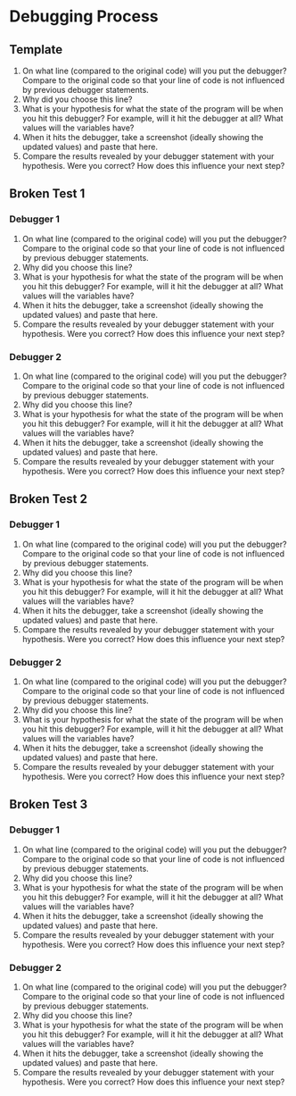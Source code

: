 # Debugging Process

## Template
  1. On what line (compared to the original code) will you put the debugger? Compare to the original code so that your line of code is not influenced by previous debugger statements.
  2. Why did you choose this line?
  3. What is your hypothesis for what the state of the program will be when you hit this debugger? For example, will it hit the debugger at all? What values will the variables have?
  4. When it hits the debugger, take a screenshot (ideally showing the updated values) and paste that here.
  5. Compare the results revealed by your debugger statement with your hypothesis. Were you correct? How does this influence your next step?


## Broken Test 1

### Debugger 1
  1. On what line (compared to the original code) will you put the debugger? Compare to the original code so that your line of code is not influenced by previous debugger statements.
  2. Why did you choose this line?
  3. What is your hypothesis for what the state of the program will be when you hit this debugger? For example, will it hit the debugger at all? What values will the variables have?
  4. When it hits the debugger, take a screenshot (ideally showing the updated values) and paste that here.
  5. Compare the results revealed by your debugger statement with your hypothesis. Were you correct? How does this influence your next step?

### Debugger 2
  1. On what line (compared to the original code) will you put the debugger? Compare to the original code so that your line of code is not influenced by previous debugger statements.
  2. Why did you choose this line?
  3. What is your hypothesis for what the state of the program will be when you hit this debugger? For example, will it hit the debugger at all? What values will the variables have?
  4. When it hits the debugger, take a screenshot (ideally showing the updated values) and paste that here.
  5. Compare the results revealed by your debugger statement with your hypothesis. Were you correct? How does this influence your next step?


## Broken Test 2

### Debugger 1
  1. On what line (compared to the original code) will you put the debugger? Compare to the original code so that your line of code is not influenced by previous debugger statements.
  2. Why did you choose this line?
  3. What is your hypothesis for what the state of the program will be when you hit this debugger? For example, will it hit the debugger at all? What values will the variables have?
  4. When it hits the debugger, take a screenshot (ideally showing the updated values) and paste that here.
  5. Compare the results revealed by your debugger statement with your hypothesis. Were you correct? How does this influence your next step?

### Debugger 2
  1. On what line (compared to the original code) will you put the debugger? Compare to the original code so that your line of code is not influenced by previous debugger statements.
  2. Why did you choose this line?
  3. What is your hypothesis for what the state of the program will be when you hit this debugger? For example, will it hit the debugger at all? What values will the variables have?
  4. When it hits the debugger, take a screenshot (ideally showing the updated values) and paste that here.
  5. Compare the results revealed by your debugger statement with your hypothesis. Were you correct? How does this influence your next step?


## Broken Test 3

### Debugger 1
  1. On what line (compared to the original code) will you put the debugger? Compare to the original code so that your line of code is not influenced by previous debugger statements.
  2. Why did you choose this line?
  3. What is your hypothesis for what the state of the program will be when you hit this debugger? For example, will it hit the debugger at all? What values will the variables have?
  4. When it hits the debugger, take a screenshot (ideally showing the updated values) and paste that here.
  5. Compare the results revealed by your debugger statement with your hypothesis. Were you correct? How does this influence your next step?

### Debugger 2
  1. On what line (compared to the original code) will you put the debugger? Compare to the original code so that your line of code is not influenced by previous debugger statements.
  2. Why did you choose this line?
  3. What is your hypothesis for what the state of the program will be when you hit this debugger? For example, will it hit the debugger at all? What values will the variables have?
  4. When it hits the debugger, take a screenshot (ideally showing the updated values) and paste that here.
  5. Compare the results revealed by your debugger statement with your hypothesis. Were you correct? How does this influence your next step?
